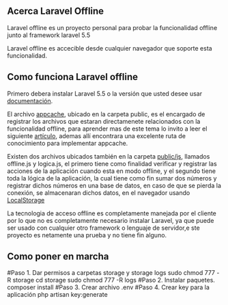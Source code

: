 <p align="center"></p>



## Acerca Laravel Offline

Laravel offline es un proyecto personal para probar la funcionalidad offline junto al framework laravel 5.5


Laravel offline es accecible desde cualquier navegador que soporte esta funcionalidad.

## Como funciona Laravel offline

Primero debera instalar Laravel 5.5 o la versión que usted desee usar [documentación](https://laravel.com/docs).

El archivo [appcache](https://github.com/chaquen/LaravelOffline/blob/master/public/appcache), ubicado en la carpeta public, es el encargado de registrar los archivos que estaran directamenete relacionados con la funcionalidad offline, para aprender mas de este tema lo invito a leer el siguiente [artículo](https://www.html5rocks.com/en/tutorials/appcache/beginner/), ademas allí encontrara una excelente ruta de conocimiento para implementar appcache.

Existen dos archivos ubicados también en la carpeta [public/js](https://github.com/chaquen/LaravelOffline/tree/master/public/js), llamados offline.js y logica.js, el primero tiene como finalidad verificar y registrar las acciones de la aplicación cuando esta en modo offline, y el segundo tiene toda la lógica de la aplicación, la cual tiene como fin sumar dos números y registrar dichos números en una base de datos, en caso de que se pierda la conexión, se almacenaran dichos datos, en el navegador usando [LocalStorage](https://developer.mozilla.org/en-US/docs/Web/API/Window/localStorage)   

La tecnologia de acceso offline es completamente manejada por el cliente por lo que no es completamente necesario instalar Laravel, ya que puede ser usado con cualquier otro framework o lenguaje de servidor,e ste proyecto es netamente una prueba y no tiene fin alguno.   
## Como poner en marcha
#Paso 1. Dar permisos a carpetas storage y storage logs
	sudo chmod 777 -R storage
	cd storage 
	sudo chmod 777 -R logs
#Paso 2. Instalar paquetes.
	composer install
#Paso 3. Crear archivo .env
#Paso 4. Crear key para la aplicación
	php artisan key:generate





